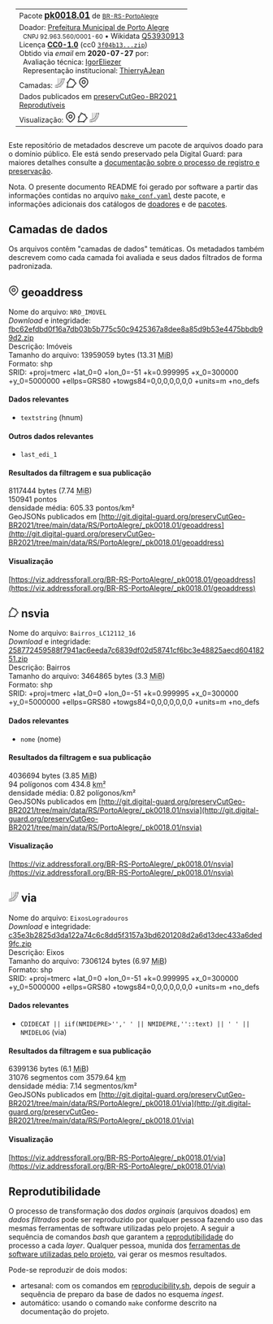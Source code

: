 <aside>
<table align="right" style="padding: 1em">
<tr><td>Pacote <a target="_git" title="link canônico para o git deste pacote" href="http://git.digital-guard.org/preserv-BR/blob/main/data/RS/PortoAlegre/_pk0018.01"><big><b>pk0018.01</b></big></a> de <small><a target="_osmcodes" title="Jurisdição" href="https://osm.codes/BR-RS-PortoAlegre">BR-RS-PortoAlegre</a></small>
</td></tr>
<tr><td>
Doador: <a rel="external" target="_doador" href="https://prefeitura.poa.br/">Prefeitura Municipal de Porto Alegre</a>
<br/>&nbsp; <small>CNPJ 92.963.560/0001-60</small> • Wikidata <a rel="external" target="_doador" title="link descritor Wikidata do doador" href="https://www.wikidata.org/wiki/Q53930913">Q53930913</a></small><br/>
Licença <a rel="external" target="_doador" href="https://creativecommons.org/publicdomain/zero/1.0/"><b>CC0-1.0</b></a> (cc0 <a title="SHA256 3f04b132268e9924262327225ea8ac0914eb411307747ad93f19333e0d7d15dc.zip" href="http://dl.digital-guard.org/3f04b132268e9924262327225ea8ac0914eb411307747ad93f19333e0d7d15dc.zip"><code>3f04b13...zip</code></a>)<br/>
Obtido via <i>email</i> em <b>2020-07-27</b> por:
<br/>&nbsp; Avaliação técnica: <a rel="external" target="_gitPerson" title="usuário Git" href="https://github.com/IgorEliezer">IgorEliezer</a>
<br/>&nbsp; Representação institucional: <a rel="external" target="_gitPerson" title="usuário Git" href="https://github.com/ThierryAJean">ThierryAJean</a><br/>
</td></tr>
<tr><td>Camadas: <a title="via" href="#-via"><img src="https://raw.githubusercontent.com/digital-guard/preserv/main/docs/assets/layerIcon-via.png" alt="via" width="20"/></a> <a title="nsvia" href="#-nsvia"><img src="https://raw.githubusercontent.com/digital-guard/preserv/main/docs/assets/layerIcon-nsvia.png" alt="nsvia" width="20"/></a> <a title="geoaddress" href="#-geoaddress"><img src="https://raw.githubusercontent.com/digital-guard/preserv/main/docs/assets/layerIcon-geoaddress.png" alt="geoaddress" width="20"/></a> </td></tr>
<tr><td>Dados publicados em <a href="http://git.digital-guard.org/preservCutGeo-BR2021/tree/main/data/RS/PortoAlegre/_pk0018.01">preservCutGeo-BR2021</a><br/><a href="#reprodutibilidade">Reprodutíveis</a></td></tr>
<tr><td>Visualização: <a title="geoaddress" href="https://viz.addressforall.org/BR-RS-PortoAlegre/_pk0018.01/geoaddress"><img src="https://raw.githubusercontent.com/digital-guard/preserv/main/docs/assets/layerIcon-geoaddress.png" alt="geoaddress" width="20"/></a> <a title="nsvia" href="https://viz.addressforall.org/BR-RS-PortoAlegre/_pk0018.01/nsvia"><img src="https://raw.githubusercontent.com/digital-guard/preserv/main/docs/assets/layerIcon-nsvia.png" alt="nsvia" width="20"/></a> <a title="via" href="https://viz.addressforall.org/BR-RS-PortoAlegre/_pk0018.01/via"><img src="https://raw.githubusercontent.com/digital-guard/preserv/main/docs/assets/layerIcon-via.png" alt="via" width="20"/></a> </td></tr>
</table>
</aside>

<section>

Este repositório de metadados descreve um pacote de arquivos doado para o domínio público. Ele está sendo preservado pela Digital Guard: para maiores detalhes consulte a [documentação sobre o processo de registro e preservação](https://wiki.addressforall.org/doc/Documentação_Digital-guard).

Nota. O presente documento README foi gerado por software a partir das informações contidas no arquivo [`make_conf.yaml`](http://git.digital-guard.org/preserv-BR/blob/main/data/RS/PortoAlegre/_pk0018.01/make_conf.yaml) deste pacote, e informações adicionais dos catálogos de [doadores](https://git.digital-guard.org/preserv-BR/blob/main/data/donor.csv) e de [pacotes](https://git.digital-guard.org/preserv-BR/blob/main/data/donatedPack.csv).

# Camadas de dados

Os arquivos contêm "camadas de dados" temáticas. Os metadados também descrevem como cada camada foi avaliada e seus dados filtrados de forma padronizada.

## <img src="https://raw.githubusercontent.com/digital-guard/preserv/main/docs/assets/layerIcon-geoaddress.png" alt="geoaddress" width="20"/> geoaddress

Nome do arquivo: `NRO_IMOVEL`<br/>*Download* e integridade: [fbc62efdbd0f16a7db03b5b775c50c9425367a8dee8a85d9b53e4475bbdb99d2.zip](http://dl.digital-guard.org/fbc62efdbd0f16a7db03b5b775c50c9425367a8dee8a85d9b53e4475bbdb99d2.zip)<br/>Descrição: Imóveis<br/>Tamanho do arquivo: 13959059 bytes (13.31 <abbr title="mebibyte">MiB</abbr>)<br/>Formato: shp<br/>SRID: +proj=tmerc +lat_0=0 +lon_0=-51 +k=0.999995 +x_0=300000 +y_0=5000000 +ellps=GRS80 +towgs84=0,0,0,0,0,0,0 +units=m +no_defs

#### Dados relevantes
* `textstring` (hnum)

#### Outros dados relevantes
* `last_edi_1`

#### Resultados da filtragem e sua publicação
8117444 bytes (7.74 <abbr title="mebibyte">MiB</abbr>)<br/>150941 pontos<br/>densidade média: 605.33 pontos/km²<br/>GeoJSONs publicados em [http://git.digital-guard.org/preservCutGeo-BR2021/tree/main/data/RS/PortoAlegre/_pk0018.01/geoaddress](http://git.digital-guard.org/preservCutGeo-BR2021/tree/main/data/RS/PortoAlegre/_pk0018.01/geoaddress)

#### Visualização
[https://viz.addressforall.org/BR-RS-PortoAlegre/_pk0018.01/geoaddress](https://viz.addressforall.org/BR-RS-PortoAlegre/_pk0018.01/geoaddress)
## <img src="https://raw.githubusercontent.com/digital-guard/preserv/main/docs/assets/layerIcon-nsvia.png" alt="nsvia" width="20"/> nsvia

Nome do arquivo: `Bairros_LC12112_16`<br/>*Download* e integridade: [258772459588f7941ac6eeda7c6839df02d58741cf6bc3e48825aecd60418251.zip](http://dl.digital-guard.org/258772459588f7941ac6eeda7c6839df02d58741cf6bc3e48825aecd60418251.zip)<br/>Descrição: Bairros<br/>Tamanho do arquivo: 3464865 bytes (3.3 <abbr title="mebibyte">MiB</abbr>)<br/>Formato: shp<br/>SRID: +proj=tmerc +lat_0=0 +lon_0=-51 +k=0.999995 +x_0=300000 +y_0=5000000 +ellps=GRS80 +towgs84=0,0,0,0,0,0,0 +units=m +no_defs

#### Dados relevantes
* `nome` (nome)

#### Resultados da filtragem e sua publicação
4036694 bytes (3.85 <abbr title="mebibyte">MiB</abbr>)<br/>94 polígonos com 434.8 <abbr title="quilômetros quadrados">km²</abbr><br/>densidade média: 0.82 polígonos/km²<br/>GeoJSONs publicados em [http://git.digital-guard.org/preservCutGeo-BR2021/tree/main/data/RS/PortoAlegre/_pk0018.01/nsvia](http://git.digital-guard.org/preservCutGeo-BR2021/tree/main/data/RS/PortoAlegre/_pk0018.01/nsvia)

#### Visualização
[https://viz.addressforall.org/BR-RS-PortoAlegre/_pk0018.01/nsvia](https://viz.addressforall.org/BR-RS-PortoAlegre/_pk0018.01/nsvia)
## <img src="https://raw.githubusercontent.com/digital-guard/preserv/main/docs/assets/layerIcon-via.png" alt="via" width="20"/> via

Nome do arquivo: `EixosLogradouros`<br/>*Download* e integridade: [c35e3b2825d3da122a74c6c8dd5f3157a3bd6201208d2a6d13dec433a6ded9fc.zip](http://dl.digital-guard.org/c35e3b2825d3da122a74c6c8dd5f3157a3bd6201208d2a6d13dec433a6ded9fc.zip)<br/>Descrição: Eixos<br/>Tamanho do arquivo: 7306124 bytes (6.97 <abbr title="mebibyte">MiB</abbr>)<br/>Formato: shp<br/>SRID: +proj=tmerc +lat_0=0 +lon_0=-51 +k=0.999995 +x_0=300000 +y_0=5000000 +ellps=GRS80 +towgs84=0,0,0,0,0,0,0 +units=m +no_defs

#### Dados relevantes
* `CDIDECAT || iif(NMIDEPRE>'',' ' || NMIDEPRE,''::text) || ' ' || NMIDELOG` (via)

#### Resultados da filtragem e sua publicação
6399136 bytes (6.1 <abbr title="mebibyte">MiB</abbr>)<br/>31076 segmentos com 3579.64 <abbr title="quilômetros">km</abbr><br/>densidade média: 7.14 segmentos/km²<br/>GeoJSONs publicados em [http://git.digital-guard.org/preservCutGeo-BR2021/tree/main/data/RS/PortoAlegre/_pk0018.01/via](http://git.digital-guard.org/preservCutGeo-BR2021/tree/main/data/RS/PortoAlegre/_pk0018.01/via)

#### Visualização
[https://viz.addressforall.org/BR-RS-PortoAlegre/_pk0018.01/via](https://viz.addressforall.org/BR-RS-PortoAlegre/_pk0018.01/via)

</section>
<section>

# Reprodutibilidade

O processo de transformação dos *dados orginais* (arquivos doados) em *dados filtrados* pode ser reproduzido por qualquer pessoa fazendo uso das mesmas ferramentas de software utilizadas pelo projeto. A seguir a sequência de comandos *bash* que garantem a [reprodutibilidade](https://en.wikipedia.org/wiki/Reproducibility) do processo a cada *layer*. Qualquer pessoa, munida dos [ferramentas de software utilizadas pelo projeto](https://git.AddressForAll.org/suporte/blob/master/docs/pt/infra.md#ambientes-e-ferramentas-de-uso-geral), vai gerar os mesmos resultados.

Pode-se reproduzir de dois modos:
* artesanal: com os comandos em [reproducibility.sh](http://git.digital-guard.org/preserv-BR/blob/main/data/RS/PortoAlegre/_pk0018.01/reproducibility.sh), depois de seguir a sequência de preparo da base de dados no esquema *ingest*.
* automático: usando o comando `make` conforme descrito na documentação do projeto.

</section>

